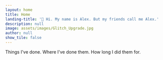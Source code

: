 ```yaml
---
layout: home
title: Home
landing-title: '👋 Hi. My name is Alex. But my friends call me Alex.'
description: null
image: assets/images/Glitch_Upgrade.jpg
author: null
show_tile: false
---
```


Things I've done. Where I've done them. How long I did them for.
